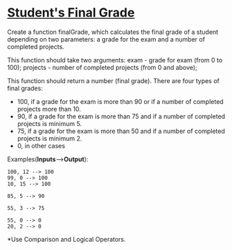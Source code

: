 # [Student's Final Grade](https://www.codewars.com/kata/5ad0d8356165e63c140014d4)

Create a function finalGrade, which calculates the final grade of a student depending on two parameters: a grade for the exam and a number of completed projects.

This function should take two arguments:
exam - grade for exam (from 0 to 100);
projects - number of completed projects (from 0 and above);

This function should return a number (final grade).
There are four types of final grades:
- 100, if a grade for the exam is more than 90 or if a number of completed projects more than 10.
- 90, if a grade for the exam is more than 75 and if a number of completed projects is minimum 5.
- 75, if a grade for the exam is more than 50 and if a number of completed projects is minimum 2.
- 0, in other cases

Examples(**Inputs**-->**Output**):
```
100, 12 --> 100
99, 0 --> 100
10, 15 --> 100

85, 5 --> 90

55, 3 --> 75

55, 0 --> 0
20, 2 --> 0
```

*Use Comparison and Logical Operators.
